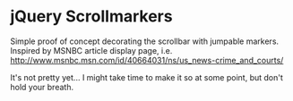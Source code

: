 # jQuery Scrollmarkers

Simple proof of concept decorating the scrollbar with jumpable markers. Inspired by MSNBC article display page, i.e. http://www.msnbc.msn.com/id/40664031/ns/us_news-crime_and_courts/

It's not pretty yet... I might take time to make it so at some point, but don't hold your breath.
